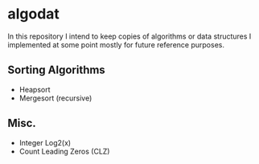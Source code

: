 # algodat

In this repository I intend to keep copies of algorithms or data structures I implemented at some point mostly for future reference purposes.

## Sorting Algorithms
- Heapsort
- Mergesort (recursive)

## Misc.
- Integer Log2(x)
- Count Leading Zeros (CLZ)
